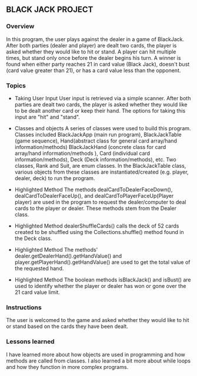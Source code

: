 ## BLACK JACK PROJECT

 ### Overview
 In this program, the user plays against the dealer in a game of BlackJack. After both parties (dealer and player) are dealt two cards, the player is asked whether they would like to hit or stand. A player can hit multiple times, but stand only once before the dealer begins his turn. A winner is found when either party reaches 21 in card value (Black Jack), doesn't bust (card value greater than 21), or has a card value less than the opponent.


 ### Topics

 * Taking User Input
 User input is retrieved via a simple scanner. After both parties are dealt two cards, the player is asked whether they would like to be dealt another card or keep their hand. The options for taking this input are "hit" and "stand".

 * Classes and objects
 A series of classes were used to build this program. Classes included BlackJackApp (main run program), BlackJackTable (game sequence), Hand(abstract class for general card array/hand information/methods) BlackJackHand (concrete class for card array/hand information/methods ), Card (individual card information/methods), Deck (Deck information/methods), etc. Two classes, Rank and Suit, are enum classes. In the BlackJackTable class, various  objects from these classes are instantiated/created (e.g. player, dealer, deck) to run the program.

 * Highlighted Method
 The methods dealCardToDealerFaceDown(), dealCardToDealerFaceUp(), and dealCardToPlayerFaceUp(Player player) are used in the program to request the dealer/computer to deal cards to the player or dealer. These methods stem from the Dealer class.

* Highlighted Method
 dealerShuffleCards() calls the deck of 52 cards created to be shuffled using the Collections.shuffle() method found in the Deck class.

* Highlighted Method
The methods' dealer.getDealerHand().getHandValue() and player.getPlayerHand().getHandValue() are used to get the total value of the requested hand.

* Highlighted Method
The boolean methods isBlackJack() and isBust() are used to identify whether the player or dealer has won or gone over the 21 card value limit.

### Instructions
The user is welcomed to the game and asked whether they would like to hit or stand based on the cards they have been dealt.

### Lessons learned
I have learned more about how objects are used in programming and how methods are called from classes.  I also learned a bit more about while loops and how they function in more complex programs.
